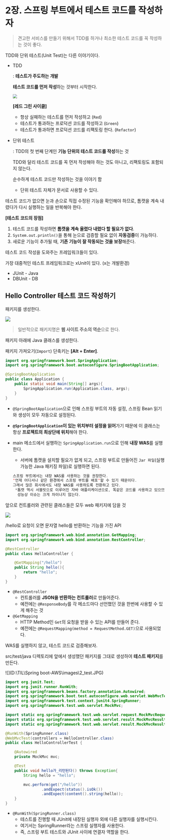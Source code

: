 # 2장. 스프링 부트에서 테스트 코드를 작성하자

> 견고한 서비스를 만들기 위해서 TDD를 하거나 최소한 테스트 코드를 꼭 작성하는 것이 좋다.

TDD와 단위 테스트(Unit Test)는 다른 이야기이다.

- TDD 

  : **테스트가 주도하는 개발**

  **테스트 코드를 먼저 작성**하는 것부터 시작한다.

  <img src="images/2_TDD.JPG" style="zoom:80%;" />
  
  **[레드 그린 사이클]**
  
  - 항상 실패하는 테스트를 먼저 작성하고 (`Red`)
  - 테스트가 통과하는 프로덕션 코드를 작성하고 (`Green`)
  - 테스트가 통과하면 프로덕션 코드를 리팩토링 한다. (`Refactor`)
  
- 단위 테스트

  : TDD의 첫 번째 단계인 **기능 단위의 테스트 코드를 작성**하는 것

  TDD와 달리 테스트 코드를 꼭 먼저 작성해야 하는 것도 아니고, 리팩토링도 포함되지 않는다.

  순수하게 테스트 코드만 작성하는 것을 이야기 함

  - 단위 테스트 자체가 문서로 사용할 수 있다.

테스트 코드가 없으면 눈과 손으로 직접 수정된 기능을 확인해야 하므로, 톰캣을 계속 내렸다가 다시 실행하는 일을 반복해야 한다.

**[테스트 코드의 장점]**

1. 테스트 코드를 작성하면 **톰캣을 계속 올렸다 내렸다 할 필요가 없다**. 
2. `System.out.println()`을 통해 눈으로 검증할 필요 없이 **자동검증**이 가능하다.
3. 새로운 기능이 추가될 때, **기존 기능이 잘 작동되는 것을 보장**해준다.

테스트 코드 작성을 도와주는 프레임워크들이 있다.

가장 대중적인 테스트 프레임워크로는 xUnit이 있다. (x는 개발환경)

- JUnit - Java
- DBUnit - DB

## Hello Controller 테스트 코드 작성하기

패키지를 생성한다.

![](images/2_package.JPG)

> 일반적으로 패키지명은 **웹 사이트 주소의 역순**으로 한다. 

패키지 아래에 Java 클래스를 생성한다.

패키지 가져오기(`Import`) 단축키는 **[Alt + Enter]**.

``` java
import org.springframework.boot.SpringApplication;
import org.springframework.boot.autoconfigure.SpringBootApplication;

@SpringBootApplication
public class Application {
    public static void main(String[] args){
        SpringApplication.run(Application.class, args);
    }
}
```

- `@SpringBootApplication`으로 인해 스프링 부트의 자동 설정, 스프링 Bean 읽기와 생성이 모두 자동으로 설정된다.

- **`@SpringBootApplication`이 있는 위치부터 설정을 읽어**가기 때문에 이 클래스는 항상 **프로젝트의 최상단에 위치**해야 한다.

- main 메소드에서 실행하는 `SpringApplication.run`으로 인해 **내장 WAS**를 실행한다.

  - 서버에 톰캣을 설치할 필요가 없게 되고, 스프링 부트로 만들어진 `Jar 파일`(실행 가능한 Java 패키징 파일)로 실행하면 된다.

  ``` java
  스프링 부트에서는 내장 WAS를 사용하는 것을 권장한다.
  '언제 어디서나 같은 환경에서 스프링 부트를 배포'할 수 있기 때문이다.
  그래서 많은 회사에서도 내장 WAS를 사용하도록 전환하고 있다.
   *톰캣 역시 서블릿으로 이루어진 자바 애플리케이션으로, 똑같은 코드를 사용하고 있으므로
    성능상 이슈는 크게 차이나지 않는다.
  ```

앞으로 컨트롤러와 관련된 클래스들은 모두 web 패키지에 담을 것

![](images/2_web.JPG)

/hello로 요청이 오면 문자열 hello를 반환하는 기능을 가진 API

``` java
import org.springframework.web.bind.annotation.GetMapping;
import org.springframework.web.bind.annotation.RestController;

@RestController
public class HelloController {

    @GetMapping("/hello")
    public String hello(){
        return "hello";
    }
}
```

- `@RestController`
  - 컨트롤러를 **JSON을 반환하는 컨트롤러**로 만들어준다.
  - 예전에는 `@ResponseBody`를 각 메소드마다 선언했던 것을 한번에 사용할 수 있게 해주는 것
- `@GetMapping`
  - HTTP Method인 `Get`의 요청을 받을 수 있는 API를 만들어 준다.
  - 예전에는 `@RequestMapping(method = RequestMethod.GET)`으로 사용되었다.

WAS를 실행하지 않고, 테스트 코드로 검증해보자.

src/test/java 디렉토리에 앞에서 생성했던 패키지를 그대로 생성하여 **테스트 패키지**를 만든다.

![](D:\TIL\Spring boot-AWS\images\2_test.JPG)

``` java
import org.junit.Test;
import org.junit.runner.RunWith;
import org.springframework.beans.factory.annotation.Autowired;
import org.springframework.boot.test.autoconfigure.web.servlet.WebMvcTest;
import org.springframework.test.context.junit4.SpringRunner;
import org.springframework.test.web.servlet.MockMvc;

import static org.springframework.test.web.servlet.request.MockMvcRequestBuilders.get;
import static org.springframework.test.web.servlet.result.MockMvcResultMatchers.content;
import static org.springframework.test.web.servlet.result.MockMvcResultMatchers.status;

@RunWith(SpringRunner.class)
@WebMvcTest(controllers = HelloController.class)
public class HelloControllerTest {

    @Autowired
    private MockMvc mvc;

    @Test
    public void hello가_리턴된다() throws Exception{
        String hello = "hello";

        mvc.perform(get("/hello"))
                .andExpect(status().isOk())
                .andExpect(content().string(hello));
    }
}
```

- `@RunWith(SpringRunner.class)`
  - 테스트를 진행할 때 JUnit에 내장된 실행자 외에 다른 실행자를 실행시킨다.
  - 여기서는 SpringRunner라는 스프링 실행자를 사용한다.
  - 즉, 스프링 부트 테스트와 JUnit 사이에 연결자 역할을 한다.